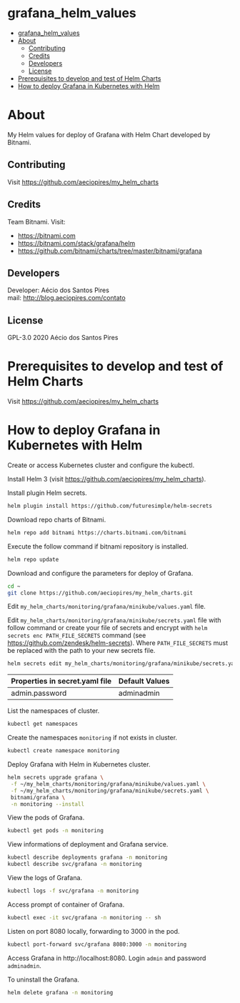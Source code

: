 # grafana_helm_values

<!-- TOC -->

- [grafana_helm_values](#grafanahelmvalues)
- [About](#about)
  - [Contributing](#contributing)
  - [Credits](#credits)
  - [Developers](#developers)
  - [License](#license)
- [Prerequisites to develop and test of Helm Charts](#prerequisites-to-develop-and-test-of-helm-charts)
- [How to deploy Grafana in Kubernetes with Helm](#how-to-deploy-grafana-in-kubernetes-with-helm)

<!-- TOC -->

# About

My Helm values for deploy of Grafana with Helm Chart developed by Bitnami.

## Contributing

Visit https://github.com/aeciopires/my_helm_charts

## Credits

Team Bitnami. Visit: 

* https://bitnami.com
* https://bitnami.com/stack/grafana/helm
* https://github.com/bitnami/charts/tree/master/bitnami/grafana

## Developers

Developer: Aécio dos Santos Pires<br>
mail: http://blog.aeciopires.com/contato

## License

GPL-3.0 2020 Aécio dos Santos Pires

# Prerequisites to develop and test of Helm Charts

Visit https://github.com/aeciopires/my_helm_charts

# How to deploy Grafana in Kubernetes with Helm

Create or access Kubernetes cluster and configure the kubectl.

Install Helm 3 (visit https://github.com/aeciopires/my_helm_charts).

Install plugin Helm secrets.

```bash
helm plugin install https://github.com/futuresimple/helm-secrets
```

Download repo charts of Bitnami.

```bash
helm repo add bitnami https://charts.bitnami.com/bitnami
```

Execute the follow command if bitnami repository is installed.

```bash
helm repo update
```

Download and configure the parameters for deploy of Grafana.

```bash
cd ~
git clone https://github.com/aeciopires/my_helm_charts.git
```

Edit ``my_helm_charts/monitoring/grafana/minikube/values.yaml`` file.

Edit ``my_helm_charts/monitoring/grafana/minikube/secrets.yaml`` file with follow command or create your file of secrets and encrypt with ``helm secrets enc PATH_FILE_SECRETS`` command (see https://github.com/zendesk/helm-secrets). Where ``PATH_FILE_SECRETS`` must be replaced with the path to your new secrets file.

```bash
helm secrets edit my_helm_charts/monitoring/grafana/minikube/secrets.yaml
```

| Properties in secret.yaml file     | Default Values |
|:-----------------------------------|:---------------|
| admin.password                     | adminadmin     |

List the namespaces of cluster.

```bash
kubectl get namespaces
```

Create the namespaces ``monitoring`` if not exists in cluster.

```bash
kubectl create namespace monitoring
```

Deploy Grafana with Helm in Kubernetes cluster.

```bash
helm secrets upgrade grafana \
 -f ~/my_helm_charts/monitoring/grafana/minikube/values.yaml \
 -f ~/my_helm_charts/monitoring/grafana/minikube/secrets.yaml \
 bitnami/grafana \
 -n monitoring --install
```

View the pods of Grafana.

```bash
kubectl get pods -n monitoring
```

View informations of deployment and Grafana service.

```bash
kubectl describe deployments grafana -n monitoring
kubectl describe svc/grafana -n monitoring
```

View the logs of Grafana.

```bash
kubectl logs -f svc/grafana -n monitoring
```

Access prompt of container of Grafana.

```bash
kubectl exec -it svc/grafana -n monitoring -- sh
```

Listen on port 8080 locally, forwarding to 3000 in the pod.

```bash
kubectl port-forward svc/grafana 8080:3000 -n monitoring
```

Access Grafana in http://localhost:8080. Login ``admin`` and password ``adminadmin``.

To uninstall the Grafana.

```bash
helm delete grafana -n monitoring
```


